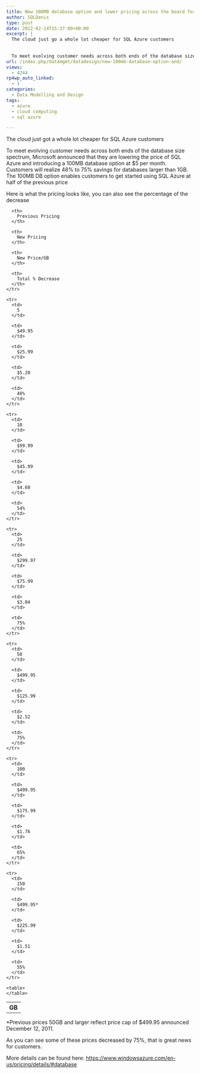 ```yaml
---
title: New 100MB database option and lower pricing across the board for SQL Azure
author: SQLDenis
type: post
date: 2012-02-14T15:37:00+00:00
excerpt: |
  The cloud just go a whole lot cheaper for SQL Azure customers
  
  
  To meet evolving customer needs across both ends of the database size spectrum, Microsoft announced that they are lowering the price of SQL Azure and introducing a 100MB database option&hellip;
url: /index.php/datamgmt/datadesign/new-100mb-database-option-and/
views:
  - 4244
rp4wp_auto_linked:
  - 1
categories:
  - Data Modelling and Design
tags:
  - azure
  - cloud computing
  - sql azure

---
```

The cloud just got a whole lot cheaper for SQL Azure customers

To meet evolving customer needs across both ends of the database size spectrum, Microsoft announced that they are lowering the price of SQL Azure and introducing a 100MB database option at $5 per month. Customers will realize 48% to 75% savings for databases larger than 1GB. The 100MB DB option enables customers to get started using SQL Azure at half of the previous price

Here is what the pricing looks like, you can also see the percentage of the decrease

<div class="tables">
  <table>
    <tr>
      <th>
        GB
      </th>
      
      <th>
        Previous Pricing
      </th>
      
      <th>
        New Pricing
      </th>
      
      <th>
        New Price/GB
      </th>
      
      <th>
        Total % Decrease
      </th>
    </tr>
    
    <tr>
      <td>
        5
      </td>
      
      <td>
        $49.95
      </td>
      
      <td>
        $25.99
      </td>
      
      <td>
        $5.20
      </td>
      
      <td>
        48%
      </td>
    </tr>
    
    <tr>
      <td>
        10
      </td>
      
      <td>
        $99.99
      </td>
      
      <td>
        $45.99
      </td>
      
      <td>
        $4.60
      </td>
      
      <td>
        54%
      </td>
    </tr>
    
    <tr>
      <td>
        25
      </td>
      
      <td>
        $299.97
      </td>
      
      <td>
        $75.99
      </td>
      
      <td>
        $3.04
      </td>
      
      <td>
        75%
      </td>
    </tr>
    
    <tr>
      <td>
        50
      </td>
      
      <td>
        $499.95
      </td>
      
      <td>
        $125.99
      </td>
      
      <td>
        $2.52
      </td>
      
      <td>
        75%
      </td>
    </tr>
    
    <tr>
      <td>
        100
      </td>
      
      <td>
        $499.95
      </td>
      
      <td>
        $175.99
      </td>
      
      <td>
        $1.76
      </td>
      
      <td>
        65%
      </td>
    </tr>
    
    <tr>
      <td>
        150
      </td>
      
      <td>
        $499.95*
      </td>
      
      <td>
        $225.99
      </td>
      
      <td>
        $1.51
      </td>
      
      <td>
        55%
      </td>
    </tr>
    
    <table>
    </table>
  </table>
</div>

*Previous prices 50GB and larger reflect price cap of $499.95 announced December 12, 2011.

As you can see some of these prices decreased by 75%, that is great news for customers.

More details can be found here: https://www.windowsazure.com/en-us/pricing/details/#database